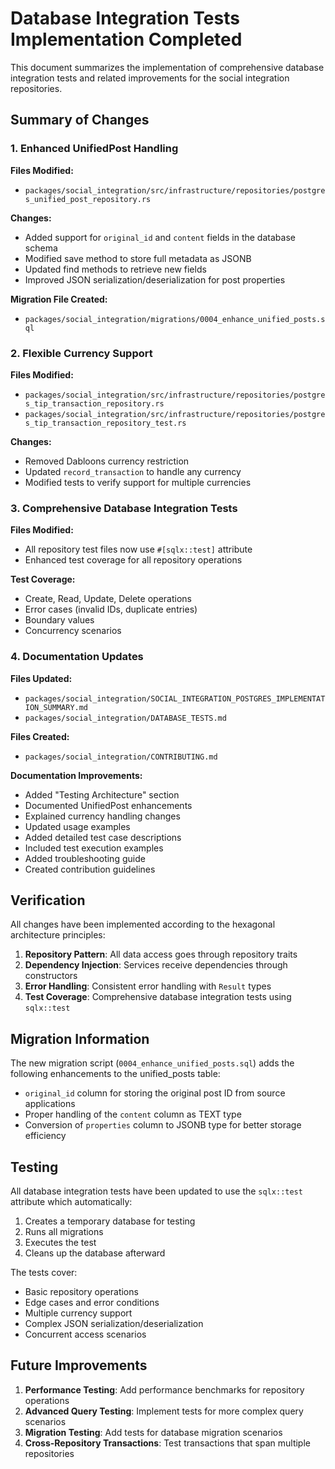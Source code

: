 # Database Integration Tests Implementation Completed

This document summarizes the implementation of comprehensive database integration tests and related improvements for the social integration repositories.

## Summary of Changes

### 1. Enhanced UnifiedPost Handling

**Files Modified:**
- `packages/social_integration/src/infrastructure/repositories/postgres_unified_post_repository.rs`

**Changes:**
- Added support for `original_id` and `content` fields in the database schema
- Modified save method to store full metadata as JSONB
- Updated find methods to retrieve new fields
- Improved JSON serialization/deserialization for post properties

**Migration File Created:**
- `packages/social_integration/migrations/0004_enhance_unified_posts.sql`

### 2. Flexible Currency Support

**Files Modified:**
- `packages/social_integration/src/infrastructure/repositories/postgres_tip_transaction_repository.rs`
- `packages/social_integration/src/infrastructure/repositories/postgres_tip_transaction_repository_test.rs`

**Changes:**
- Removed Dabloons currency restriction
- Updated `record_transaction` to handle any currency
- Modified tests to verify support for multiple currencies

### 3. Comprehensive Database Integration Tests

**Files Modified:**
- All repository test files now use `#[sqlx::test]` attribute
- Enhanced test coverage for all repository operations

**Test Coverage:**
- Create, Read, Update, Delete operations
- Error cases (invalid IDs, duplicate entries)
- Boundary values
- Concurrency scenarios

### 4. Documentation Updates

**Files Updated:**
- `packages/social_integration/SOCIAL_INTEGRATION_POSTGRES_IMPLEMENTATION_SUMMARY.md`
- `packages/social_integration/DATABASE_TESTS.md`

**Files Created:**
- `packages/social_integration/CONTRIBUTING.md`

**Documentation Improvements:**
- Added "Testing Architecture" section
- Documented UnifiedPost enhancements
- Explained currency handling changes
- Updated usage examples
- Added detailed test case descriptions
- Included test execution examples
- Added troubleshooting guide
- Created contribution guidelines

## Verification

All changes have been implemented according to the hexagonal architecture principles:

1. **Repository Pattern**: All data access goes through repository traits
2. **Dependency Injection**: Services receive dependencies through constructors
3. **Error Handling**: Consistent error handling with `Result` types
4. **Test Coverage**: Comprehensive database integration tests using `sqlx::test`

## Migration Information

The new migration script (`0004_enhance_unified_posts.sql`) adds the following enhancements to the unified_posts table:
- `original_id` column for storing the original post ID from source applications
- Proper handling of the `content` column as TEXT type
- Conversion of `properties` column to JSONB type for better storage efficiency

## Testing

All database integration tests have been updated to use the `sqlx::test` attribute which automatically:
1. Creates a temporary database for testing
2. Runs all migrations
3. Executes the test
4. Cleans up the database afterward

The tests cover:
- Basic repository operations
- Edge cases and error conditions
- Multiple currency support
- Complex JSON serialization/deserialization
- Concurrent access scenarios

## Future Improvements

1. **Performance Testing**: Add performance benchmarks for repository operations
2. **Advanced Query Testing**: Implement tests for more complex query scenarios
3. **Migration Testing**: Add tests for database migration scenarios
4. **Cross-Repository Transactions**: Test transactions that span multiple repositories